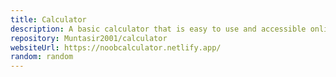 ```yaml
---
title: Calculator
description: A basic calculator that is easy to use and accessible online..
repository: Muntasir2001/calculator
websiteUrl: https://noobcalculator.netlify.app/
random: random
---
```

